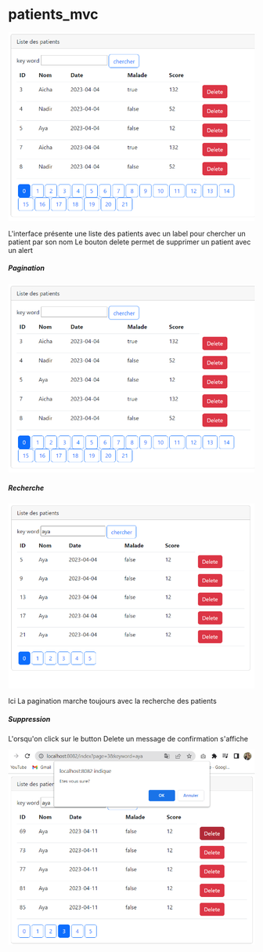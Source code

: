 # patients_mvc
<img src="images/1.png">
<p>
    L'interface présente une liste des patients avec un label pour chercher un patient par son nom
    Le bouton delete permet de supprimer un patient avec un alert
</p>
<h5>Pagination</h5>
<img src="images/1.png">
<h5>Recherche</h5>
<img src="images/3.png">
<p>Ici La pagination marche toujours avec la recherche des patients</p>
<h5>Suppression</h5>
<p>L'orsqu'on click sur le button Delete un message de confirmation s'affiche</p>
<img src="images/2_2.png">

